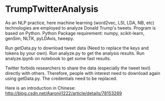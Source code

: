 # TrumpTwitterAnalysis
As an NLP practice, here machine learning (word2vec, LSI, LDA, NB, etc) technologies are employed to analyze Donald Trump's tweets. Program is based on Python. Python Package requirement: numpy, scikit-learn, genSim, NLTK, pyLDAvis, tweepy.

Run getData.py to download tweet data (Need to replace the keys and tokens by your own).
Run analyze.py to get the analysis results.
Run analyze.ipynb on notebook to get some fast results.

Twitter forbids researchers to share the data (especially the tweet text) directly with others. Therefore, people with interest need to download again using getData.py. The credentials need to be replaced.

Here is an introduction in Chinese: http://blog.csdn.net/Aaronji1222/article/details/78153269

